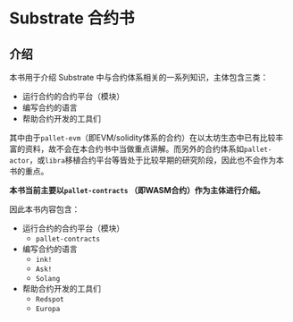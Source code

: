 # Substrate 合约书
## 介绍
本书用于介绍 Substrate 中与合约体系相关的一系列知识，主体包含三类：

* 运行合约的合约平台（模块）
* 编写合约的语言
* 帮助合约开发的工具们

其中由于`pallet-evm`（即EVM/solidity体系的合约）在以太坊生态中已有比较丰富的资料，故不会在本合约书中当做重点讲解。而另外的合约体系如`pallet-actor`，或`libra`移植合约平台等皆处于比较早期的研究阶段，因此也不会作为本书的重点。

**本书当前主要以`pallet-contracts` （即WASM合约）作为主体进行介绍。**

因此本书内容包含：

* 运行合约的合约平台（模块）
    * `pallet-contracts`
* 编写合约的语言
    * `ink!`
    * `Ask!`
    * `Solang`
* 帮助合约开发的工具们
    * `Redspot`
    * `Europa`